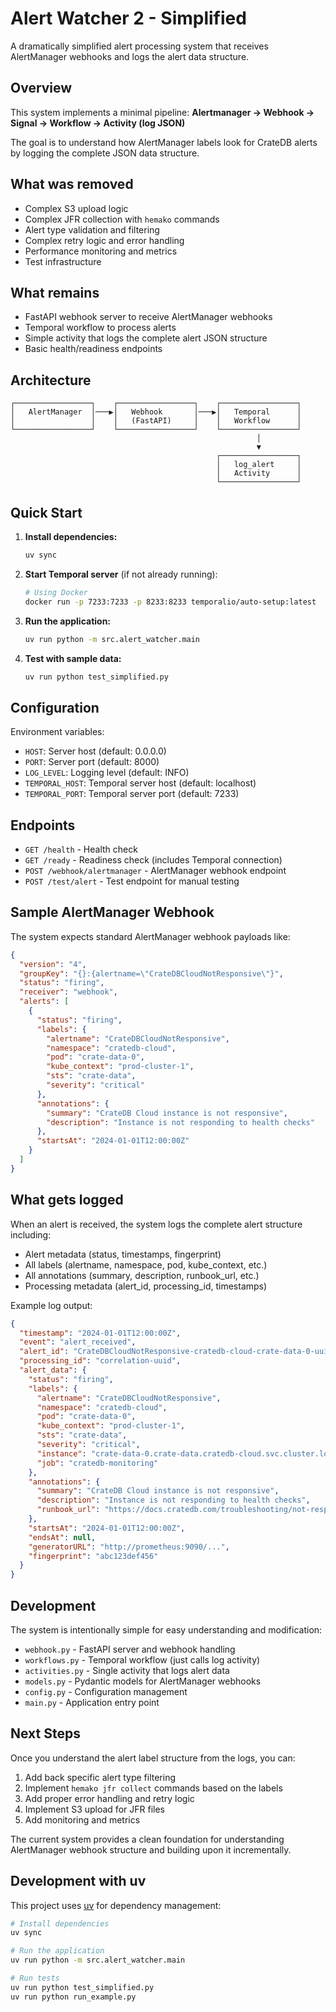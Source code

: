 # Alert Watcher 2 - Simplified

A dramatically simplified alert processing system that receives AlertManager webhooks and logs the alert data structure.

## Overview

This system implements a minimal pipeline:
**Alertmanager → Webhook → Signal → Workflow → Activity (log JSON)**

The goal is to understand how AlertManager labels look for CrateDB alerts by logging the complete JSON data structure.

## What was removed

- Complex S3 upload logic
- Complex JFR collection with `hemako` commands
- Alert type validation and filtering
- Complex retry logic and error handling
- Performance monitoring and metrics
- Test infrastructure

## What remains

- FastAPI webhook server to receive AlertManager webhooks
- Temporal workflow to process alerts
- Simple activity that logs the complete alert JSON structure
- Basic health/readiness endpoints

## Architecture

```
┌─────────────────┐    ┌─────────────────┐    ┌─────────────────┐
│   AlertManager  │───▶│   Webhook       │───▶│   Temporal      │
│                 │    │   (FastAPI)     │    │   Workflow      │
└─────────────────┘    └─────────────────┘    └─────────────────┘
                                                       │
                                                       ▼
                                              ┌─────────────────┐
                                              │   log_alert     │
                                              │   Activity      │
                                              └─────────────────┘
```

## Quick Start

1. **Install dependencies:**
   ```bash
   uv sync
   ```

2. **Start Temporal server** (if not already running):
   ```bash
   # Using Docker
   docker run -p 7233:7233 -p 8233:8233 temporalio/auto-setup:latest
   ```

3. **Run the application:**
   ```bash
   uv run python -m src.alert_watcher.main
   ```

4. **Test with sample data:**
   ```bash
   uv run python test_simplified.py
   ```

## Configuration

Environment variables:
- `HOST`: Server host (default: 0.0.0.0)
- `PORT`: Server port (default: 8000)
- `LOG_LEVEL`: Logging level (default: INFO)
- `TEMPORAL_HOST`: Temporal server host (default: localhost)
- `TEMPORAL_PORT`: Temporal server port (default: 7233)

## Endpoints

- `GET /health` - Health check
- `GET /ready` - Readiness check (includes Temporal connection)
- `POST /webhook/alertmanager` - AlertManager webhook endpoint
- `POST /test/alert` - Test endpoint for manual testing

## Sample AlertManager Webhook

The system expects standard AlertManager webhook payloads like:

```json
{
  "version": "4",
  "groupKey": "{}:{alertname=\"CrateDBCloudNotResponsive\"}",
  "status": "firing",
  "receiver": "webhook",
  "alerts": [
    {
      "status": "firing",
      "labels": {
        "alertname": "CrateDBCloudNotResponsive",
        "namespace": "cratedb-cloud",
        "pod": "crate-data-0",
        "kube_context": "prod-cluster-1",
        "sts": "crate-data",
        "severity": "critical"
      },
      "annotations": {
        "summary": "CrateDB Cloud instance is not responsive",
        "description": "Instance is not responding to health checks"
      },
      "startsAt": "2024-01-01T12:00:00Z"
    }
  ]
}
```

## What gets logged

When an alert is received, the system logs the complete alert structure including:
- Alert metadata (status, timestamps, fingerprint)
- All labels (alertname, namespace, pod, kube_context, etc.)
- All annotations (summary, description, runbook_url, etc.)
- Processing metadata (alert_id, processing_id, timestamps)

Example log output:
```json
{
  "timestamp": "2024-01-01T12:00:00Z",
  "event": "alert_received",
  "alert_id": "CrateDBCloudNotResponsive-cratedb-cloud-crate-data-0-uuid",
  "processing_id": "correlation-uuid",
  "alert_data": {
    "status": "firing",
    "labels": {
      "alertname": "CrateDBCloudNotResponsive",
      "namespace": "cratedb-cloud",
      "pod": "crate-data-0",
      "kube_context": "prod-cluster-1",
      "sts": "crate-data",
      "severity": "critical",
      "instance": "crate-data-0.crate-data.cratedb-cloud.svc.cluster.local:4200",
      "job": "cratedb-monitoring"
    },
    "annotations": {
      "summary": "CrateDB Cloud instance is not responsive",
      "description": "Instance is not responding to health checks",
      "runbook_url": "https://docs.cratedb.com/troubleshooting/not-responsive"
    },
    "startsAt": "2024-01-01T12:00:00Z",
    "endsAt": null,
    "generatorURL": "http://prometheus:9090/...",
    "fingerprint": "abc123def456"
  }
}
```

## Development

The system is intentionally simple for easy understanding and modification:

- `webhook.py` - FastAPI server and webhook handling
- `workflows.py` - Temporal workflow (just calls log activity)
- `activities.py` - Single activity that logs alert data
- `models.py` - Pydantic models for AlertManager webhooks
- `config.py` - Configuration management
- `main.py` - Application entry point

## Next Steps

Once you understand the alert label structure from the logs, you can:
1. Add back specific alert type filtering
2. Implement `hemako jfr collect` commands based on the labels
3. Add proper error handling and retry logic
4. Implement S3 upload for JFR files
5. Add monitoring and metrics

The current system provides a clean foundation for understanding AlertManager webhook structure and building upon it incrementally.

## Development with uv

This project uses [uv](https://docs.astral.sh/uv/) for dependency management:

```bash
# Install dependencies
uv sync

# Run the application
uv run python -m src.alert_watcher.main

# Run tests
uv run python test_simplified.py
uv run python run_example.py
```